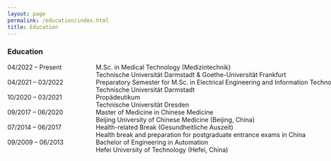 ```yaml
---
layout: page
permalink: /education/index.html
title: Education
---
```


### Education

<dl>
  <dt style="width: 180px; float: left; /* font-weight: bold; */">04/2022 – Present</dt>
  <dd style="margin-left: 200px; white-space: nowrap;">M.Sc. in Medical Technology (Medizintechnik)<br>
  Technische Universität Darmstadt & Goethe-Universität Frankfurt</dd>

  <dt style="width: 180px; float: left; /* font-weight: bold; */">04/2021 – 03/2022</dt>
  <dd style="margin-left: 200px; white-space: nowrap;">Preparatory Semester for M.Sc. in Electrical Engineering and Information Technology<br>
  Technische Universität Darmstadt</dd>

  <dt style="width: 180px; float: left; /* font-weight: bold; */">10/2020 – 03/2021</dt>
  <dd style="margin-left: 200px; white-space: nowrap;">Propädeutikum<br>
  Technische Universität Dresden</dd>

  <dt style="width: 180px; float: left; /* font-weight: bold; */">09/2017 – 06/2020</dt>
  <dd style="margin-left: 200px; white-space: nowrap;">Master of Medicine in Chinese Medicine<br>
  Beijing University of Chinese Medicine (Beijing, China)</dd>

  <dt style="width: 180px; float: left; /* font-weight: bold; */">07/2014 – 06/2017</dt>
  <dd style="margin-left: 200px; white-space: nowrap;">Health-related Break (Gesundheitliche Auszeit)<br>
  Health break and preparation for postgraduate entrance exams in China</dd>

  <dt style="width: 180px; float: left; /* font-weight: bold; */">09/2009 – 06/2013</dt>
  <dd style="margin-left: 200px; white-space: nowrap;">Bachelor of Engineering in Automation<br>
  Hefei University of Technology (Hefei, China)</dd>
</dl>

<br style="clear: both;" />
